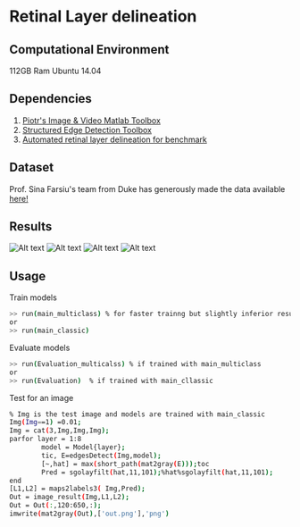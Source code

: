 # Retinal Layer delineation

## Computational Environment
112GB Ram Ubuntu 14.04 

## Dependencies
1. [Piotr's Image & Video Matlab Toolbox](https://github.com/pdollar/toolbox) 
2. [Structured Edge Detection Toolbox ](https://github.com/pdollar/edges)
3. [Automated retinal layer delineation for benchmark](https://github.com/pangyuteng/caserel)


## Dataset
Prof. Sina Farsiu's team from Duke has generously made the data available [here!](http://people.duke.edu/~sf59/Chiu_BOE_2014_dataset.htm)

## Results
![Alt text](https://github.com/ultrai/Chap_1/blob/master/Results/out2.png)
![Alt text](https://github.com/ultrai/Chap_1/blob/master/Results/out7.png)
![Alt text](https://github.com/ultrai/Chap_1/blob/master/Results/out5.png)
![Alt text](https://github.com/ultrai/Chap_1/blob/master/out60.png)


## Usage
Train models
```bash
>> run(main_multiclass) % for faster trainng but slightly inferior results (~error = 0.01)
or
>> run(main_classic)  
````
Evaluate models
```bash
>> run(Evaluation_multicalss) % if trained with main_multiclass
or
>> run(Evaluation)  % if trained with main_cllassic
````
Test for an image
``` bash
% Img is the test image and models are trained with main_classic
Img(Img==1) =0.01;
Img = cat(3,Img,Img,Img);
parfor layer = 1:8
        model = Model{layer};
        tic, E=edgesDetect(Img,model);
        [~,hat] = max(short_path(mat2gray(E)));toc
        Pred = sgolayfilt(hat,11,101);%hat%sgolayfilt(hat,11,101);
end
[L1,L2] = maps2labels3( Img,Pred);
Out = image_result(Img,L1,L2);
Out = Out(:,120:650,:);
imwrite(mat2gray(Out),['out.png'],'png')

```
